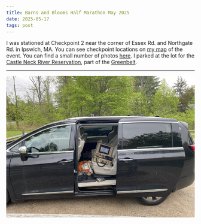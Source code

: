 ```yaml
---
title: Barns and Blooms Half Marathon May 2025
date: 2025-05-17
tags: post
---
```


I was stationed at Checkpoint 2 near the corner of Essex Rd. and Northgate Rd. in Ipswich, MA. You can see checkpoint locations on [my map] of the event. You can find a small number of photos [here](https://photos.app.goo.gl/d1wodzUGe1R91nWj7). I parked at the lot for the [Castle Neck River Reservation], part of the [Greenbelt].

[my map]: https://www.google.com/maps/d/u/0/edit?mid=1bx23XuFfZqsWe1sWOqBTNREUmYH0R8U&usp=sharing
[castle neck river reservation]: https://www.ecga.org/property/castle-neck-river-reservation
[greenbelt]: https://www.ecga.org/

---

![A picture of my station](station.jpg)
